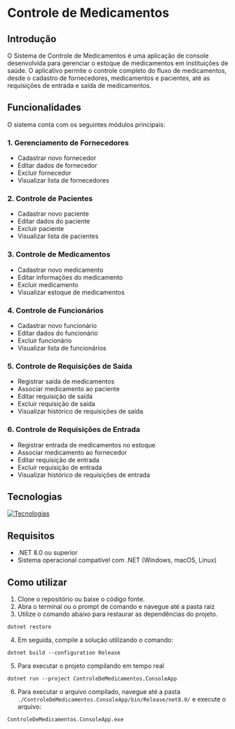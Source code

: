 # Controle de Medicamentos

## Introdução

O Sistema de Controle de Medicamentos é uma aplicação de console desenvolvida para gerenciar o estoque de medicamentos em instituições de saúde. O aplicativo permite o controle completo do fluxo de medicamentos, desde o cadastro de fornecedores, medicamentos e pacientes, até as requisições de entrada e saída de medicamentos.

## Funcionalidades

O sistema conta com os seguintes módulos principais:

### 1. Gerenciamento de Fornecedores

- Cadastrar novo fornecedor
- Editar dados de fornecedor
- Excluir fornecedor
- Visualizar lista de fornecedores

### 2. Controle de Pacientes

- Cadastrar novo paciente
- Editar dados do paciente
- Excluir paciente
- Visualizar lista de pacientes

### 3. Controle de Medicamentos

- Cadastrar novo medicamento
- Editar informações do medicamento
- Excluir medicamento
- Visualizar estoque de medicamentos

### 4. Controle de Funcionários

- Cadastrar novo funcionário
- Editar dados do funcionário
- Excluir funcionário
- Visualizar lista de funcionários

### 5. Controle de Requisições de Saída

- Registrar saída de medicamentos
- Associar medicamento ao paciente
- Editar requisição de saída
- Excluir requisição de saída
- Visualizar histórico de requisições de saída

### 6. Controle de Requisições de Entrada

- Registrar entrada de medicamentos no estoque
- Associar medicamento ao fornecedor
- Editar requisição de entrada
- Excluir requisição de entrada
- Visualizar histórico de requisições de entrada

## Tecnologias

[![Tecnologias](https://skillicons.dev/icons?i=git,github,visualstudio,cs,dotnet)](https://skillicons.dev)

## Requisitos

- .NET 8.0 ou superior
- Sistema operacional compatível com .NET (Windows, macOS, Linux)

## Como utilizar

1. Clone o repositório ou baixe o código fonte.
2. Abra o terminal ou o prompt de comando e navegue até a pasta raiz
3. Utilize o comando abaixo para restaurar as dependências do projeto.

```
dotnet restore
```

4. Em seguida, compile a solução utilizando o comando:

```
dotnet build --configuration Release
```

5. Para executar o projeto compilando em tempo real

```
dotnet run --project ControleDeMedicamentos.ConsoleApp
```

6. Para executar o arquivo compilado, navegue até a pasta `./ControleDeMedicamentos.ConsoleApp/bin/Release/net8.0/` e execute o arquivo:

```
ControleDeMedicamentos.ConsoleApp.exe
```
